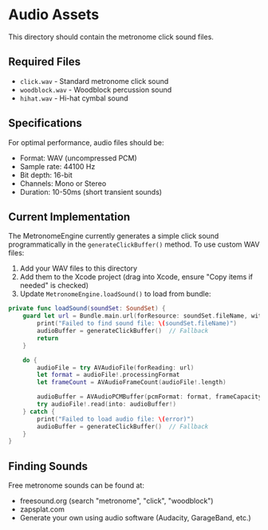 # Audio Assets

This directory should contain the metronome click sound files.

## Required Files

- `click.wav` - Standard metronome click sound
- `woodblock.wav` - Woodblock percussion sound
- `hihat.wav` - Hi-hat cymbal sound

## Specifications

For optimal performance, audio files should be:
- Format: WAV (uncompressed PCM)
- Sample rate: 44100 Hz
- Bit depth: 16-bit
- Channels: Mono or Stereo
- Duration: 10-50ms (short transient sounds)

## Current Implementation

The MetronomeEngine currently generates a simple click sound programmatically in the `generateClickBuffer()` method. To use custom WAV files:

1. Add your WAV files to this directory
2. Add them to the Xcode project (drag into Xcode, ensure "Copy items if needed" is checked)
3. Update `MetronomeEngine.loadSound()` to load from bundle:

```swift
private func loadSound(soundSet: SoundSet) {
    guard let url = Bundle.main.url(forResource: soundSet.fileName, withExtension: nil) else {
        print("Failed to find sound file: \(soundSet.fileName)")
        audioBuffer = generateClickBuffer()  // Fallback
        return
    }

    do {
        audioFile = try AVAudioFile(forReading: url)
        let format = audioFile!.processingFormat
        let frameCount = AVAudioFrameCount(audioFile!.length)

        audioBuffer = AVAudioPCMBuffer(pcmFormat: format, frameCapacity: frameCount)
        try audioFile!.read(into: audioBuffer!)
    } catch {
        print("Failed to load audio file: \(error)")
        audioBuffer = generateClickBuffer()  // Fallback
    }
}
```

## Finding Sounds

Free metronome sounds can be found at:
- freesound.org (search "metronome", "click", "woodblock")
- zapsplat.com
- Generate your own using audio software (Audacity, GarageBand, etc.)
